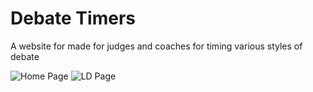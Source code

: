 # Debate Timers
A website for made for judges and coaches for timing various styles of debate

![Home Page](https://user-images.githubusercontent.com/25762130/40820843-fb694e04-6530-11e8-8dfc-0e2977b7fc10.png)
![LD Page](https://user-images.githubusercontent.com/25762130/40820888-3e3c564a-6531-11e8-83e2-6ea25726285f.png)

